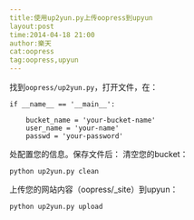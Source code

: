 ```yaml
---
title:使用up2yun.py上传oopress到upyun
layout:post
time:2014-04-18 21:00
author:樂天
cat:oopress
tag:oopress,upyun
---
```


找到`oopress/up2yun.py`，打开文件，在：

    if __name__ == '__main__':
        
        bucket_name = 'your-bucket-name'
        user_name = 'your-name'
        passwd = 'your-password'

处配置您的信息。保存文件后：
清空您的bucket：

    python up2yun.py clean

上传您的网站内容（oopress/_site）到upyun：

    python up2yun.py upload
